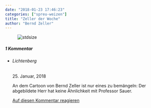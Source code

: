 ```yaml
---
date: "2018-01-23 17:46:23"
categories: ["spreu-weizen"]
title: "Zeller der Woche"
author: "Bernd Zeller"
---
```



<figure>
<img src="https://www.publicomag.com/wp-content/uploads/2018/01/Diskursfrage-1320x1875.jpg" alt=stdsize>
</figure>



<!--more-->
<h5 class="comments-h">
1 Kommentar </h5>
<ul class="commentlist">
<li class="comment even thread-even depth-1 clearfix" id="li-comment-1185">
<h6 class="author">Lichtenberg</h6> <span class="date">25. Januar, 2018</span>



An dem Cartoon von Bernd Zeller ist nur eines zu bemängeln: Der abgebildete Herr hat keine Ähnlichkeit mit Professor Sauer.

<a rel="nofollow" class="comment-reply-link" href="#comment-1185" data-commentid="1185" data-postid="6021" data-belowelement="comment-1185" data-respondelement="respond" data-replyto="Antworte auf Lichtenberg" aria-label="Antworte auf Lichtenberg">Auf diesen Kommentar reagieren</a> 


</li>
</ul>
